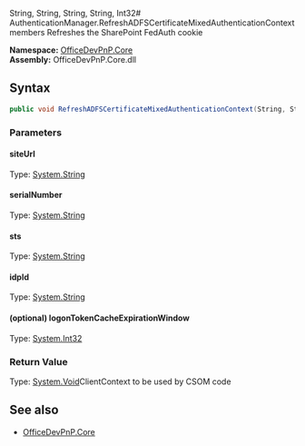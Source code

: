 String, String, String, String, Int32# AuthenticationManager.RefreshADFSCertificateMixedAuthenticationContext members
Refreshes the SharePoint FedAuth cookie  

**Namespace:** [OfficeDevPnP.Core](OfficeDevPnP.Core.md)  
**Assembly:** OfficeDevPnP.Core.dll  
## Syntax
```C#
public void RefreshADFSCertificateMixedAuthenticationContext(String, String, String, String, Int32)
```
### Parameters
#### siteUrl
Type: [System.String](System.String.md) 
#### 
#### serialNumber
Type: [System.String](System.String.md) 
#### 
#### sts
Type: [System.String](System.String.md) 
#### 
#### idpId
Type: [System.String](System.String.md) 
#### 
#### (optional) logonTokenCacheExpirationWindow
Type: [System.Int32](System.Int32.md) 
#### 
### Return Value
Type: [System.Void](System.Void.md)ClientContext to be used by CSOM code
## See also
- [OfficeDevPnP.Core](OfficeDevPnP.Core.md)
